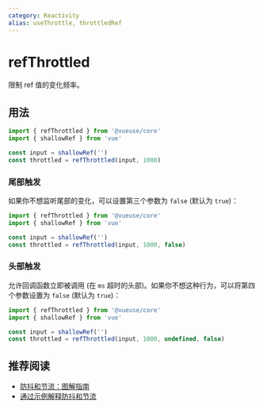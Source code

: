 ```yaml
---
category: Reactivity
alias: useThrottle, throttledRef
---
```


# refThrottled

限制 ref 值的变化频率。

## 用法

```js
import { refThrottled } from '@vueuse/core'
import { shallowRef } from 'vue'

const input = shallowRef('')
const throttled = refThrottled(input, 1000)
```

### 尾部触发

如果你不想监听尾部的变化，可以设置第三个参数为 `false` (默认为 `true`)：

```js
import { refThrottled } from '@vueuse/core'
import { shallowRef } from 'vue'

const input = shallowRef('')
const throttled = refThrottled(input, 1000, false)
```

### 头部触发

允许回调函数立即被调用 (在 `ms` 超时的头部)。如果你不想这种行为，可以将第四个参数设置为 `false` (默认为 `true`)：

```js
import { refThrottled } from '@vueuse/core'
import { shallowRef } from 'vue'

const input = shallowRef('')
const throttled = refThrottled(input, 1000, undefined, false)
```

## 推荐阅读

- [防抖和节流：图解指南](https://kettanaito.com/blog/debounce-vs-throttle)
- [通过示例解释防抖和节流](https://css-tricks.com/debouncing-throttling-explained-examples/)
